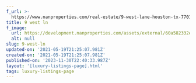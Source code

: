 ```yaml
---
f_url: >-
  https://www.nanproperties.com/real-estate/9-west-lane-houston-tx-77019/7344983/103181044
title: 9 west ln
f_image:
  url: https://development.nanproperties.com/assets/external/60a582332e517e118dcb9671_content_1-2.jpeg
  alt: null
slug: 9-west-ln
updated-on: '2021-05-19T21:25:07.981Z'
created-on: '2021-05-19T21:25:07.981Z'
published-on: '2023-11-30T22:40:33.987Z'
layout: '[luxury-listings-page].html'
tags: luxury-listings-page
---
```



